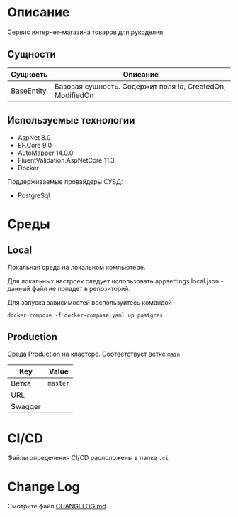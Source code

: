 # Описание
Сервис интернет-магазина товаров для рукоделия

## Сущности

| Сущность     | Описание                                                                     |
| ------------ |------------------------------------------------------------------------------|
| BaseEntity   | Базовая сущность. Содержит поля Id, CreatedOn, ModifiedOn |

## Используемые технологии

* AspNet 8.0
* EF.Core 9.0
* AutoMapper 14.0.0
* FluentValidation.AspNetCore 11.3
* Docker

Поддерживаемые провайдеры СУБД:

* PostgreSql

# Среды

## Local
Локальная среда на локальном компьютере.

Для локальных настроек следует использовать appsettings.local.json - данный файл не попадет в репозиторий.

Для запуска зависимостей воспользуйтесь командой

    docker-compose -f docker-compose.yaml up postgres

## Production
Среда Production на кластере. Соответствует ветке `main`

| Key | Value |
| --- | ---  |
| Ветка | `master` |
| URL |  |
| Swagger |  |

# CI/CD

Файлы определения CI/CD расположены в папке `.ci`

# Change Log

Смотрите файл [CHANGELOG.md](./CHANGELOG.md)


